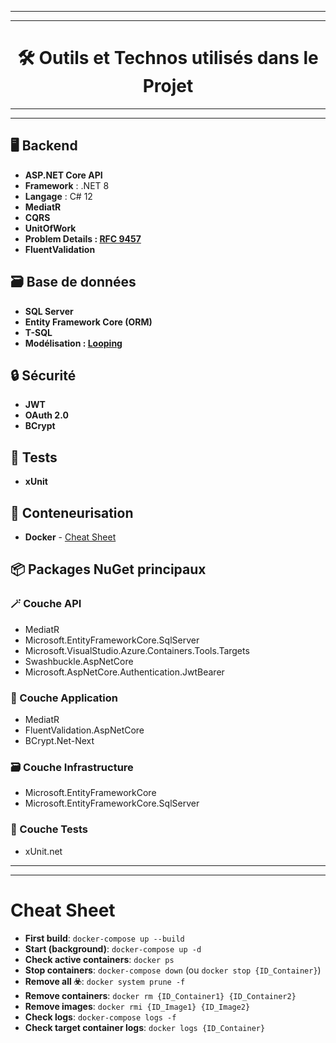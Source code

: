 ------
------
# <div align="center"> 🛠️ Outils et Technos utilisés dans le Projet</div> 
------- 
------- 

## 🖥️ Backend
- **ASP.NET Core API**
- **Framework** : .NET 8  
- **Langage** : C# 12  
- **MediatR**
- **CQRS**
- **UnitOfWork**
- **Problem Details : [RFC 9457](https://www.rfc-editor.org/rfc/rfc9457)**
- **FluentValidation**

## 🗃️ Base de données
- **SQL Server**  
- **Entity Framework Core (ORM)**  
- **T-SQL**
- **Modélisation : [Looping](https://www.looping-mcd.fr)** 

## 🔒 Sécurité
- **JWT**
- **OAuth 2.0** 
- **BCrypt**

## 🧪 Tests
- **xUnit**

## 🐳 Conteneurisation
- **Docker** - [Cheat Sheet](#docker)

## 📦 Packages NuGet principaux

### 🪄 Couche API
- MediatR  
- Microsoft.EntityFrameworkCore.SqlServer  
- Microsoft.VisualStudio.Azure.Containers.Tools.Targets  
- Swashbuckle.AspNetCore  
- Microsoft.AspNetCore.Authentication.JwtBearer  

### 🧠 Couche Application
- MediatR  
- FluentValidation.AspNetCore  
- BCrypt.Net-Next
  
### 🗃️ Couche Infrastructure
- Microsoft.EntityFrameworkCore  
- Microsoft.EntityFrameworkCore.SqlServer  

### 🧪 Couche Tests
- xUnit.net

--------
--------

# <a name="docker">Cheat Sheet</a>

- **First build**: `docker-compose up --build`
- **Start (background)**: `docker-compose up -d`
- **Check active containers**: `docker ps`
- **Stop containers**: `docker-compose down` (ou `docker stop {ID_Container}`)
- **Remove all ☣️**: `docker system prune -f`
- **Remove containers**: `docker rm {ID_Container1} {ID_Container2}`
- **Remove images**: `docker rmi {ID_Image1} {ID_Image2}`
- **Check logs**: `docker-compose logs -f`
- **Check target container logs**: `docker logs {ID_Container}`
